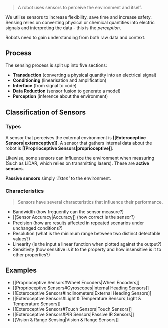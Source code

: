 > A robot uses sensors to perceive the environment and itself.

We utilise sensors to increase flexibility, save time and increase safety.
Sensing relies on converting physical or chemical quantities into electric signals and interpreting the data - this is the *perception*.

Robots need to gain understanding from both raw data and context.

## Process
The sensing process is split up into five sections:
- **Transduction** (converting a physical quantity into an electrical signal)
- **Conditioning** (linearisation and amplification)
- **Interface** (from signal to code)
- **Data Reduction** (sensor fusion to generate a model)
- **Perception** (inference about the environment)

## Classification of Sensors
### Types
A sensor that perceives the external environment is **[[Exteroceptive Sensors|exteroceptive]]**.
A sensor that gathers internal data about the robot is **[[Proprioceptive Sensors|proprioceptive]]**.

Likewise, some sensors can influence the environment when measuring (Such as LiDAR, which relies on transmitting lasers). These are **active sensors**.

**Passive sensors** simply *'listen'* to the environment.

### Characteristics
> Sensors have several characteristics that influence their performance.

- Bandwidth (how frequently can the sensor measure?)
- [[Sensor Accuracy|Accuracy]] (how correct is the sensor?)
- Precision (how are results affected in repeated scenarios under unchanged conditions?)
- Resolution (what is the minimum range between two distinct detectable values?)
- Linearity (is the input a linear function when plotted against the output?)
- Sensitivity (how sensitive is it to the property and how insensitive is it to other properties?)
## Examples
- [[Proprioceptive Sensors#Wheel Encoders|Wheel Encoders]]
- [[Proprioceptive Sensors#Gyroscopes|Internal Heading Sensors]]
- [[Exteroceptive Sensors#Inclinometers|External Heading Sensors]]
- [[Exteroceptive Sensors#Light & Temperature Sensors|Light & Temperature Sensors]]
- [[Exteroceptive Sensors#Touch Sensors|Touch Sensors]]
- [[Exteroceptive Sensors#PIR Sensors|Passive IR Sensors]]
- [[Vision & Range Sensing|Vision & Range Sensors]]


